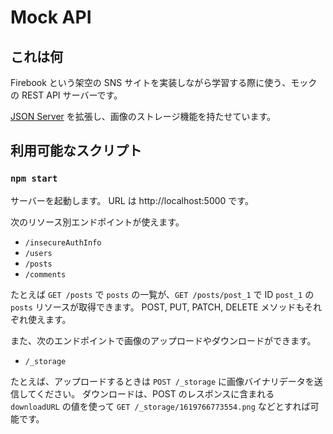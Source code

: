 # Mock API

## これは何

Firebook という架空の SNS サイトを実装しながら学習する際に使う、モックの REST API サーバーです。

[JSON Server](https://github.com/typicode/json-server) を拡張し、画像のストレージ機能を持たせています。

## 利用可能なスクリプト

### `npm start`

サーバーを起動します。
URL は http://localhost:5000 です。

次のリソース別エンドポイントが使えます。

- `/insecureAuthInfo`
- `/users`
- `/posts`
- `/comments`

たとえば `GET /posts` で `posts` の一覧が、`GET /posts/post_1` で ID `post_1` の `posts` リソースが取得できます。
POST, PUT, PATCH, DELETE メソッドもそれぞれ使えます。

また、次のエンドポイントで画像のアップロードやダウンロードができます。

- `/_storage`

たとえば、アップロードするときは `POST /_storage` に画像バイナリデータを送信してください。
ダウンロードは、POST のレスポンスに含まれる `downloadURL` の値を使って `GET /_storage/1619766773554.png` などとすれば可能です。
